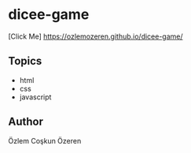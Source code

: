 # dicee-game
[Click Me]
https://ozlemozeren.github.io/dicee-game/

## Topics

- html
- css
- javascript

## Author

Özlem Coşkun Özeren 


